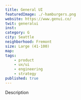 ```yaml
---
title: General UI
featuredImage: ./-hamburgers.png
website: https://www.genui.co/
twit: generalui
inst: 
category: G
city: Seattle
neighborhood: Fremont
size: Large (41-100)
map: 
tags:
    - product
    - ux/ui
    - engineering
    - strategy
published: true
---
```


Description
